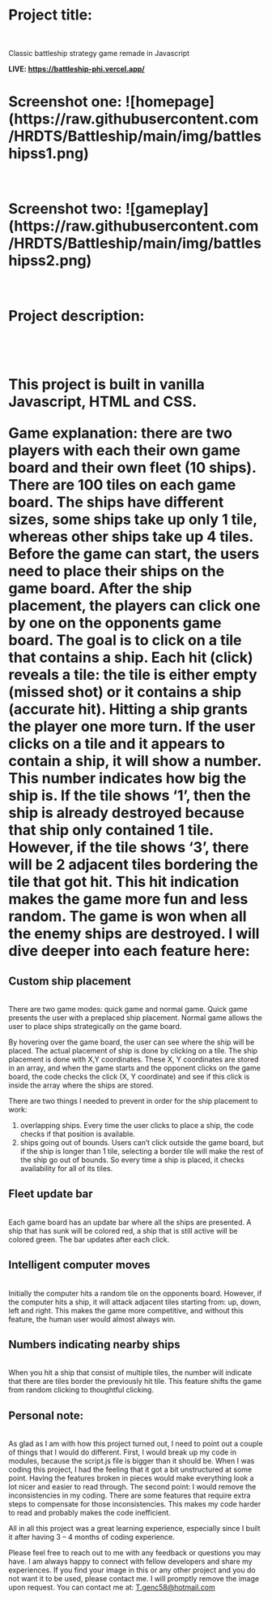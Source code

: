 <h1>Project title:</h1><br>

Classic battleship strategy game remade in Javascript<br>

<strong> LIVE: https://battleship-phi.vercel.app/ </strong><br>

<h1>Screenshot one: ![homepage](https://raw.githubusercontent.com/HRDTS/Battleship/main/img/battleshipss1.png)</h1><br>

<h1>Screenshot two: ![gameplay](https://raw.githubusercontent.com/HRDTS/Battleship/main/img/battleshipss2.png)</h1><br>

<h1>Project description:<h1><br>

This project is built in vanilla Javascript, HTML and CSS. 

Game explanation: there are two players with each their own game board and their own fleet (10 ships). There are 100 tiles on each game board.  The ships have different sizes, some ships take up only 1 tile, whereas other ships take up 4 tiles. Before the game can start, the users need to place their ships on the game board.  After the ship placement, the players can click one by one on the opponents game board. The goal is to click on a tile that contains a ship. Each hit (click) reveals a tile: the tile is either empty (missed shot) or it contains a ship (accurate hit). Hitting a ship grants the player one more turn.
If the user clicks on a tile and it appears to contain a ship, it will show a number. This number indicates how big the ship is. If the tile shows ‘1’, then the ship is already destroyed because that ship only contained 1 tile. However, if the tile shows ‘3’, there will be 2 adjacent tiles bordering the tile that got hit. This hit indication makes the game more fun and less random.
The game is won when all the enemy ships are destroyed.
I will dive deeper into each feature here:

<h2>Custom ship placement</h2><br>
There are two game modes: quick game and normal game. Quick game presents the user with a preplaced ship placement. Normal game allows the user to place ships strategically on the game board.  

By hovering over the game board, the user can see where the ship will be placed. The actual placement of ship is done by clicking on a tile. The ship placement is done with X,Y coordinates. These X, Y coordinates are stored in an array, and when the game starts and the opponent clicks on the game board, the code checks the click (X, Y coordinate) and see if this click is inside the array where the ships are stored.

There are two things I needed to prevent in order for the ship placement to work:
1. overlapping ships. Every time the user clicks to place a ship, the code checks if that position is available. 
2. ships going out of bounds. Users can’t click outside the game board, but if the ship is longer than 1 tile, selecting a border tile will make the rest of the ship go out of bounds. So every time a ship is placed, it checks availability for all of its tiles.

<h2>Fleet update bar</h2><br>
Each game board has an update bar where all the ships are presented. A ship that has sunk will be colored red, a ship that is still active will be colored green. The bar updates after each click.

<h2>Intelligent computer moves</h2><br>
Initially the computer hits a random tile on the opponents board. However, if the computer hits a ship, it will attack adjacent tiles starting from: up, down, left and right. This makes the game more competitive, and without this feature, the human user would almost always win.
<h2>Numbers indicating nearby ships</h2><br> 
When you hit a ship that consist of multiple tiles, the number will indicate that there are tiles border the previously hit tile. This feature shifts the game from random clicking to thoughtful clicking.
<h2>Personal note:</h2><br>
As glad as I am with how this project turned out, I need to point out a couple of things that I would do different. First, I would break up my code in modules, because the script.js file is bigger than it should be. When I was coding this project, I had the feeling that it got a bit unstructured at some point. Having the features broken in pieces would make everything look a lot nicer and easier to read through.  The second point: I would remove the inconsistencies in my coding. There are some features that require extra steps to compensate for those inconsistencies. This makes my code harder to read and probably makes the code inefficient.

All in all this project was a great learning experience, especially since I built it after having 3 – 4 months of coding experience.

Please feel free to reach out to me with any feedback or questions you may have. I am always happy to connect with fellow developers and share my experiences. 
If you find your image in this or any other project and you do not want it to be used, please contact me. I will promptly remove the image upon request.
You can contact me at: T.genc58@hotmail.com

